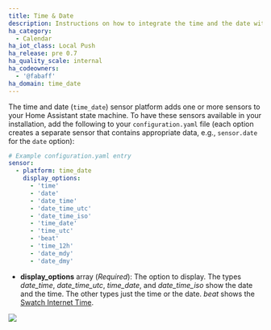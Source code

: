 ```yaml
---
title: Time & Date
description: Instructions on how to integrate the time and the date within Home Assistant.
ha_category:
  - Calendar
ha_iot_class: Local Push
ha_release: pre 0.7
ha_quality_scale: internal
ha_codeowners:
  - '@fabaff'
ha_domain: time_date
---
```


The time and date (`time_date`) sensor platform adds one or more sensors to your Home Assistant state machine.
To have these sensors available in your installation, add the following to your `configuration.yaml` file (each option creates a separate sensor that contains appropriate data, e.g.,  `sensor.date` for the `date` option):

```yaml
# Example configuration.yaml entry
sensor:
  - platform: time_date
    display_options:
      - 'time'
      - 'date'
      - 'date_time'
      - 'date_time_utc'
      - 'date_time_iso'
      - 'time_date'
      - 'time_utc'
      - 'beat'
      - 'time_12h'
      - 'date_mdy'
      - 'date_dmy'
```

- **display_options** array (*Required*): The option to display. The types *date_time*, *date_time_utc*, *time_date*, and *date_time_iso* show the date and the time. The other types just the time or the date. *beat* shows the [Swatch Internet Time](https://www.swatch.com/en_us/internet-time).

<p class='img'>
  <img src='{{site_root}}/images/screenshots/time_date.png' />
</p>
